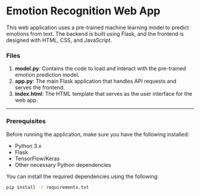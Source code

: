 # Emotion Recognition Web App

This web application uses a pre-trained machine learning model to predict emotions from text. The backend is built using Flask, and the frontend is designed with HTML, CSS, and JavaScript.

### Files
1. **model.py**: Contains the code to load and interact with the pre-trained emotion prediction model.
2. **app.py**: The main Flask application that handles API requests and serves the frontend.
3. **index.html**: The HTML template that serves as the user interface for the web app.

---

### Prerequisites

Before running the application, make sure you have the following installed:
- Python 3.x
- Flask
- TensorFlow/Keras
- Other necessary Python dependencies

You can install the required dependencies using the following:

```bash
pip install -r requirements.txt
